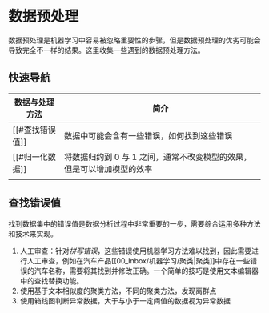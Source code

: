 # 数据预处理

数据预处理是机器学习中容易被忽略重要性的步骤，但是数据预处理的优劣可能会导致完全不一样的结果。这里收集一些遇到的数据预处理方法。

## 快速导航

| 数据与处理方法  | 简介                 |
| --------------- | -------------------- |
| [[#查找错误值]] | 数据中可能会含有一些错误，如何找到这些错误 |
|         [[#归一化数据]]        |     将数据归约到 0 与 1 之间，通常不改变模型的效果，但是可以增加模型的效率                 |
| |                      |

## 查找错误值

找到数据集中的错误值是数据分析过程中非常重要的一步，需要综合运用多种方法和技术来实现。
1. 人工审查：针对*拼写错误*，这些错误使用机器学习方法难以找到，因此需要进行人工审查，例如在汽车产品[[00_Inbox/机器学习/聚类|聚类]]中存在一些错误的汽车名称，需要将其找到并修改正确。一个简单的技巧是使用文本编辑器中的查找替换功能。
2. 使用基于文本相似度的聚类方法，不同的聚类方法，发现离群点
3. 使用箱线图判断异常数据，大于与小于一定阈值的数据视为异常数据
